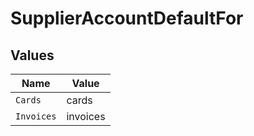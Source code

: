 # SupplierAccountDefaultFor


## Values

| Name       | Value      |
| ---------- | ---------- |
| `Cards`    | cards      |
| `Invoices` | invoices   |